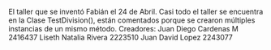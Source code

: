 El taller que se inventó Fabián el 24 de Abril.
Casi todo el taller se encuentra en la Clase TestDivision(), están comentados porque se crearon múltiples instancias de un mismo método. 
Creadores: Juan Diego Cardenas M 2416437
Liseth Natalia Rivera 2223510
Juan David Lopez 2243077
